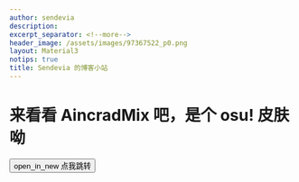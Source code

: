 ```yaml
---
author: sendevia
description:
excerpt_separator: <!--more-->
header_image: /assets/images/97367522_p0.png
layout: Material3
notips: true
title: Sendevia 的博客小站
---
```


# 来看看 AincradMix 吧，是个 osu! 皮肤呦

<button id="elevated" onclick="location.href='/2022/07/04/AincradMix.html'" icon>
    <span>open_in_new</span>
    点我跳转
</button>
